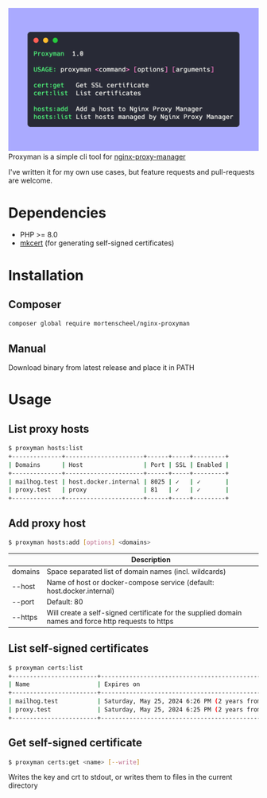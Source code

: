 ![Screenshot](screenshot.png)
Proxyman is a simple cli tool for [nginx-proxy-manager](https://github.com/NginxProxyManager/nginx-proxy-manager)

I've written it for my own use cases, but feature requests and pull-requests are welcome.

# Dependencies
- PHP >= 8.0
- [mkcert](https://github.com/FiloSottile/mkcert) (for generating self-signed certificates)

# Installation
## Composer
```bash
composer global require mortenscheel/nginx-proxyman
```
## Manual
Download binary from latest release and place it in PATH

# Usage
## List proxy hosts
```bash
$ proxyman hosts:list
+--------------+----------------------+------+-----+---------+
| Domains      | Host                 | Port | SSL | Enabled |
+--------------+----------------------+------+-----+---------+
| mailhog.test | host.docker.internal | 8025 | ✓   | ✓       |
| proxy.test   | proxy                | 81   | ✓   | ✓       |
+--------------+----------------------+------+-----+---------+
```
## Add proxy host
```bash
$ proxyman hosts:add [options] <domains>
```
|  | Description |
|---|---|
| domains | Space separated list of domain names (incl. wildcards) |
| --host | Name of host or docker-compose service (default: host.docker.internal)|
| --port | Default: 80 |
| --https | Will create a self-signed certificate for the supplied domain names and force http requests to https |

## List self-signed certificates
```bash
$ proxyman certs:list
+------------------------+---------------------------------------------------+
| Name                   | Expires on                                        |
+------------------------+---------------------------------------------------+
| mailhog.test           | Saturday, May 25, 2024 6:26 PM (2 years from now) |
| proxy.test             | Saturday, May 25, 2024 6:25 PM (2 years from now) |
+------------------------+---------------------------------------------------+
```
## Get self-signed certificate
```bash
$ proxyman certs:get <name> [--write]
```
Writes the key and crt to stdout, or writes them to files in the current directory
